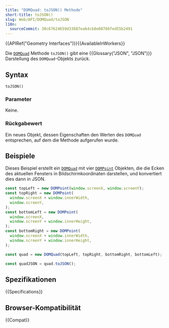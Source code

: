 ```yaml
---
title: "DOMQuad: toJSON() Methode"
short-title: toJSON()
slug: Web/API/DOMQuad/toJSON
l10n:
  sourceCommit: 30c67624659d33887ea64cb8e08766fed55b2491
---
```


{{APIRef("Geometry Interfaces")}}{{AvailableInWorkers}}

Die [`DOMQuad`](/de/docs/Web/API/DOMQuad) Methode
`toJSON()` gibt eine
{{Glossary("JSON", "JSON")}} Darstellung des `DOMQuad`-Objekts zurück.

## Syntax

```js-nolint
toJSON()
```

### Parameter

Keine.

### Rückgabewert

Ein neues Objekt, dessen Eigenschaften den Werten des `DOMQuad` entsprechen, auf dem die Methode aufgerufen wurde.

## Beispiele

Dieses Beispiel erstellt ein [`DOMQuad`](/de/docs/Web/API/DOMQuad) mit vier [`DOMPoint`](/de/docs/Web/API/DOMPoint) Objekten, die die Ecken des aktuellen Fensters in Bildschirmkoordinaten darstellen, und konvertiert dies dann in JSON.

```js
const topLeft = new DOMPoint(window.screenX, window.screenY);
const topRight = new DOMPoint(
  window.screenX + window.innerWidth,
  window.screenY,
);
const bottomLeft = new DOMPoint(
  window.screenX,
  window.screenY + window.innerHeight,
);
const bottomRight = new DOMPoint(
  window.screenX + window.innerWidth,
  window.screenY + window.innerHeight,
);

const quad = new DOMQuad(topLeft, topRight, bottomRight, bottomLeft);

const quadJSON = quad.toJSON();
```

## Spezifikationen

{{Specifications}}

## Browser-Kompatibilität

{{Compat}}
